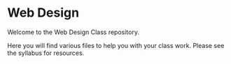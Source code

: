 # Web Design
Welcome to the Web Design Class repository.   

Here you will find various files to help you with your class work. Please see the syllabus for resources.
